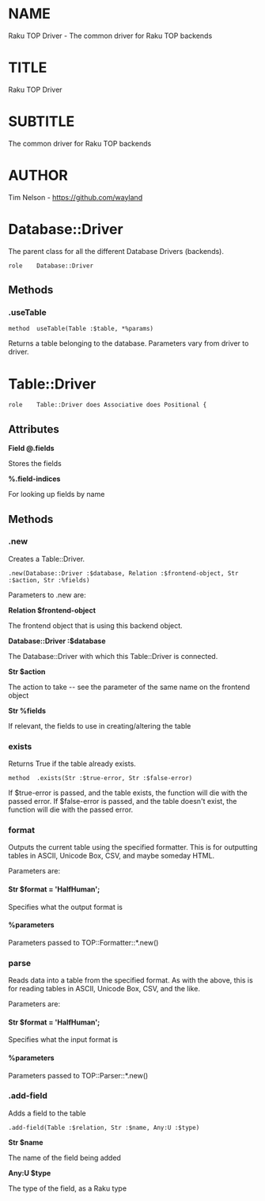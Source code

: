 NAME
====

Raku TOP Driver - The common driver for Raku TOP backends

TITLE
=====

Raku TOP Driver

SUBTITLE
========

The common driver for Raku TOP backends

AUTHOR
======

Tim Nelson - https://github.com/wayland

Database::Driver
================

The parent class for all the different Database Drivers (backends).

    role	Database::Driver

Methods
-------

### .useTable

    method	useTable(Table :$table, *%params)

Returns a table belonging to the database. Parameters vary from driver to driver.

Table::Driver
=============

    role	Table::Driver does Associative does Positional {

Attributes
----------

**Field @.fields**

Stores the fields

**%.field-indices**

For looking up fields by name

Methods
-------

### .new

Creates a Table::Driver.

    .new(Database::Driver :$database, Relation :$frontend-object, Str :$action, Str :%fields)

Parameters to .new are:

**Relation $frontend-object**

The frontend object that is using this backend object.

**Database::Driver :$database**

The Database::Driver with which this Table::Driver is connected.

**Str $action**

The action to take -- see the parameter of the same name on the frontend object

**Str %fields**

If relevant, the fields to use in creating/altering the table

### exists

Returns True if the table already exists.

    method	.exists(Str :$true-error, Str :$false-error)

If $true-error is passed, and the table exists, the function will die with the passed error. If $false-error is passed, and the table doesn't exist, the function will die with the passed error.

### format

Outputs the current table using the specified formatter. This is for outputting tables in ASCII, Unicode Box, CSV, and maybe someday HTML. 

Parameters are:

#### Str $format = 'HalfHuman';

Specifies what the output format is

#### %parameters

Parameters passed to TOP::Formatter::*.new()

### parse

Reads data into a table from the specified format. As with the above, this is for reading tables in ASCII, Unicode Box, CSV, and the like. 

Parameters are:

#### Str $format = 'HalfHuman';

Specifies what the input format is

#### %parameters

Parameters passed to TOP::Parser::*.new()

### .add-field

Adds a field to the table

    .add-field(Table :$relation, Str :$name, Any:U :$type)

**Str $name**

The name of the field being added

**Any:U $type**

The type of the field, as a Raku type

